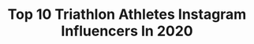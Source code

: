 ---
title: Top 10 Triathlon Athletes Instagram Influencers In 2020
description: >-
  Find top triathlon athletes Instagram influencers in 2020. Most popular hashtags: #ironman #enjoy #giuliomolinari #running.
platform: Instagram
profiles:
  - username: "giulio.molinari"
    fullname: >-
      Giulio Molinari
    location: "Italy"
    followers: 9144
    engagement: 915
    commentsToLikes: 0.027064
    id: ck134zj3yyymk0i19oji97o3u
    verified: false
    hashtags: "#livigno, #skialp, #lancerevo9, #tacx"
  - username: "santiagoherediao"
    fullname: >-
      Santiago Heredia 🐺
    location: "Colombia"
    followers: 16532
    engagement: 159
    commentsToLikes: 0.033649
    id: ck8t01oiaqj6n0j786t7ufmzv
    verified: false
    hashtags: "#enjoy, #instasports, #sunday, #uarush"
---